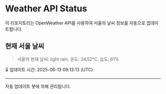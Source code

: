 
# Weather API Status

이 리포지토리는 OpenWeather API를 사용하여 서울의 날씨 정보를 자동으로 업데이트합니다.

## 현재 서울 날씨
> 서울의 현재 날씨: light rain, 온도: 24.52°C, 습도: 61%

⏳ 업데이트 시간: 2025-06-13 09:13:13 (UTC)

---
자동 업데이트 봇에 의해 관리됩니다.
